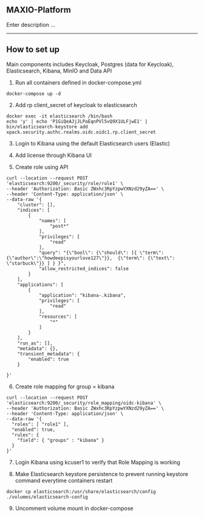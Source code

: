 ## MAXIO-Platform
Enter description ... <br/>

-----
## How to set up
Main components includes Keycloak, Postgres (data for Keycloak), Elasticsearch, Kibana, MinIO and Data API



1. Run all containers defined in docker-compose.yml
```
docker-compose up -d
```

2. Add rp client_secret of keycloak to elasticsearch
```
docker exec -it elasticsearch /bin/bash
echo 'y' | echo 'P1GiQeAJjJLPaEqnPVl5vQ9X1ULFjwE1' | bin/elasticsearch-keystore add xpack.security.authc.realms.oidc.oidc1.rp.client_secret
````

3. Login to Kibana using the default Elasticsearch users (Elastic)

4. Add license through Kibana UI

5. Create role using API
```
curl --location --request POST 'elasticsearch:9200/_security/role/role1' \
--header 'Authorization: Basic ZWxhc3RpYzpwYXNzd29yZA==' \
--header 'Content-Type: application/json' \
--data-raw '{
    "cluster": [],
    "indices": [
        {
            "names": [
                "post*"
            ],
            "privileges": [
                "read"
            ],
            "query": "{\"bool\": {\"should\": [{ \"term\": {\"author\":\"howdeepisyourlove127\"}},  {\"term\": {\"text\": \"starbuck\"}} ] } }",
            "allow_restricted_indices": false
        }
    ],
    "applications": [
        {
            "application": "kibana-.kibana",
            "privileges": [
                "read"
            ],
            "resources": [
                "*"
            ]
        }
    ],
    "run_as": [],
    "metadata": {},
    "transient_metadata": {
        "enabled": true
    }
    
}'
```

6. Create role mapping for group = kibana
```
curl --location --request POST 'elasticsearch:9200/_security/role_mapping/oidc-kibana' \
--header 'Authorization: Basic ZWxhc3RpYzpwYXNzd29yZA==' \
--header 'Content-Type: application/json' \
--data-raw '{
  "roles": [ "role1" ],
  "enabled": true,
  "rules": {
    "field": { "groups" : "kibana" }
  }
}'
```

7. Login Kibana using kcuser1 to verify that Role Mapping is working

8. Make Elasticsearch keystore persistence to prevent running keystore command everytime containers restart
```
docker cp elasticsearch:/usr/share/elasticsearch/config ./volumes/elasticsearch-config
```
9. Uncomment volume mount in docker-compose
